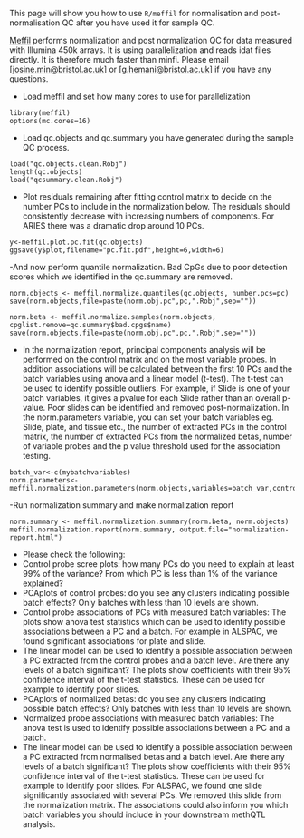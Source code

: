 This page will show you how to use `R/meffil` for normalisation and post-normalisation QC after you have used it for sample QC.

[Meffil](https://github.com/perishky/meffil) performs normalization and post normalization QC for data measured with Illumina 450k arrays. It is using parallelization and reads idat files directly. It is therefore much faster than minfi. Please email [josine.min@bristol.ac.uk] or [g.hemani@bristol.ac.uk] if you have any questions.

- Load meffil and set how many cores to use for parallelization

```
library(meffil)
options(mc.cores=16)
```

- Load qc.objects and qc.summary you have generated during the sample QC process.

```
load("qc.objects.clean.Robj")
length(qc.objects)
load("qcsummary.clean.Robj")
```

- Plot residuals remaining after fitting control matrix to decide on the number PCs to include in the normalization below. The residuals should consistently decrease with increasing numbers of components.  For ARIES there was a dramatic drop around 10 PCs.

```
y<-meffil.plot.pc.fit(qc.objects)
ggsave(y$plot,filename="pc.fit.pdf",height=6,width=6)
```

-And now perform quantile normalization. Bad CpGs due to poor detection scores which we identified in the qc.summary are removed.

```
norm.objects <- meffil.normalize.quantiles(qc.objects, number.pcs=pc)
save(norm.objects,file=paste(norm.obj.pc",pc,".Robj",sep=""))

norm.beta <- meffil.normalize.samples(norm.objects, cpglist.remove=qc.summary$bad.cpgs$name)
save(norm.objects,file=paste(norm.obj.pc",pc,".Robj",sep=""))
```

- In the normalization report, principal components analysis will be performed on the control matrix and on the most variable probes. In addition associations will be calculated between the first 10 PCs and the batch variables using anova and a linear model (t-test). The t-test can be used to identify possible outliers. For example, if Slide is one of your batch variables, it gives a pvalue for each Slide rather than an overall p-value. Poor slides can be identified and removed post-normalization. In the norm.parameters variable, you can set your batch variables eg. Slide, plate, and tissue etc., the number of extracted PCs in the control matrix, the number of extracted PCs from the normalized betas, number of variable probes and the p value threshold used for the association testing. 

```
batch_var<-c(mybatchvariables)
norm.parameters<-meffil.normalization.parameters(norm.objects,variables=batch_var,control.pcs=1:10,probe.pcs=1:10,probe.range=20000,batch.threshold=0.01)
```
-Run normalization summary and make normalization report

```
norm.summary <- meffil.normalization.summary(norm.beta, norm.objects)
meffil.normalization.report(norm.summary, output.file="normalization-report.html")
```
- Please check the following:
- Control probe scree plots: how many PCs do you need to explain at least 99% of the variance? From which PC is less than 1% of the variance explained?
- PCAplots of control probes: do you see any clusters indicating possible batch effects? Only batches with less than 10 levels are shown.
- Control probe associations of PCs with measured batch variables: The plots show anova test statistics which can be used to identify possible associations between a PC and a batch. For example in ALSPAC, we found significant associations for plate and slide.
- The linear model can be used to identify a possible association between a PC extracted from the control probes and a batch level. Are there any levels of a batch significant? The plots show coefficients with their 95% confidence interval of the t-test statistics. These can be used for example to identify poor slides.
- PCAplots of normalized betas: do you see any clusters indicating possible batch effects? Only batches with less than 10 levels are shown.
- Normalized probe associations with measured batch variables: The anova test is used to identify possible associations between a PC and a batch. 
- The linear model can be used to identify a possible association between a PC extracted from normalised betas and a batch level. Are there any levels of a batch significant? The plots show coefficients with their 95% confidence interval of the t-test statistics. These can be used for example to identify poor slides.
For ALSPAC, we found one slide significantly associated with several PCs. We removed this slide from the normalization matrix. The associations could also inform you which batch variables you should include in your downstream methQTL analysis.
